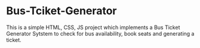 # Bus-Tciket-Generator
This is a simple HTML, CSS, JS project which implements a Bus Ticket Generator Sytstem to check for bus availability, book seats and generating a ticket.
